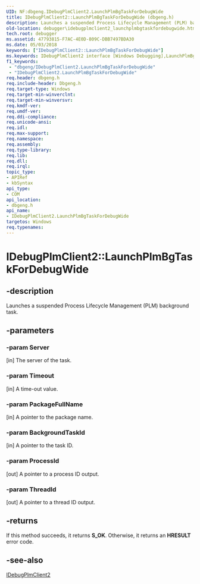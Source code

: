 ```yaml
---
UID: NF:dbgeng.IDebugPlmClient2.LaunchPlmBgTaskForDebugWide
title: IDebugPlmClient2::LaunchPlmBgTaskForDebugWide (dbgeng.h)
description: Launches a suspended Process Lifecycle Management (PLM) background task.
old-location: debugger\idebugplmclient2_launchplmbgtaskfordebugwide.htm
tech.root: debugger
ms.assetid: 47793815-F7AC-4E0D-809C-DBB7497BDA30
ms.date: 05/03/2018
keywords: ["IDebugPlmClient2::LaunchPlmBgTaskForDebugWide"]
ms.keywords: IDebugPlmClient2 interface [Windows Debugging],LaunchPlmBgTaskForDebugWide method, IDebugPlmClient2.LaunchPlmBgTaskForDebugWide, IDebugPlmClient2::LaunchPlmBgTaskForDebugWide, LaunchPlmBgTaskForDebugWide, LaunchPlmBgTaskForDebugWide method [Windows Debugging], LaunchPlmBgTaskForDebugWide method [Windows Debugging],IDebugPlmClient2 interface, dbgeng/IDebugPlmClient2::LaunchPlmBgTaskForDebugWide, debugger.idebugplmclient2_launchplmbgtaskfordebugwide
f1_keywords:
 - "dbgeng/IDebugPlmClient2.LaunchPlmBgTaskForDebugWide"
 - "IDebugPlmClient2.LaunchPlmBgTaskForDebugWide"
req.header: dbgeng.h
req.include-header: Dbgeng.h
req.target-type: Windows
req.target-min-winverclnt: 
req.target-min-winversvr: 
req.kmdf-ver: 
req.umdf-ver: 
req.ddi-compliance: 
req.unicode-ansi: 
req.idl: 
req.max-support: 
req.namespace: 
req.assembly: 
req.type-library: 
req.lib: 
req.dll: 
req.irql: 
topic_type:
- APIRef
- kbSyntax
api_type:
- COM
api_location:
- dbgeng.h
api_name:
- IDebugPlmClient2.LaunchPlmBgTaskForDebugWide
targetos: Windows
req.typenames: 
---
```


# IDebugPlmClient2::LaunchPlmBgTaskForDebugWide


## -description


Launches a suspended Process Lifecycle Management (PLM) background task.


## -parameters




### -param Server 
[in]
The server of the task.


### -param Timeout 
[in]
A time-out value.


### -param PackageFullName 
[in]
A pointer to the package name.


### -param BackgroundTaskId 
[in]
A pointer to the task ID.


### -param ProcessId 
[out]
A pointer to a process ID output.


### -param ThreadId 
[out]
A pointer to a thread ID output.


## -returns



If this method succeeds, it returns **S_OK**. Otherwise, it returns an **HRESULT** error code.




## -see-also




<a href="https://docs.microsoft.com/windows-hardware/drivers/ddi/dbgeng/nn-dbgeng-idebugplmclient2">IDebugPlmClient2</a>
 

 

